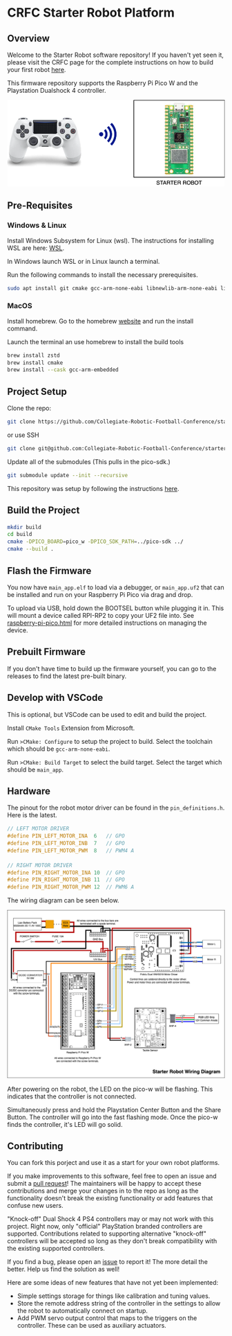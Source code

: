 # CRFC Starter Robot Platform

## Overview

Welcome to the Starter Robot software repository!  If you haven't yet seen it, please visit the CRFC page for the complete instructions on how to build your first robot [here](https://collegeroboticfootball.org/build/).

This firmware repository supports the Raspberry Pi Pico W and the Playstation Dualshock 4 controller.

![setup](documents/images/setup.png)

## Pre-Requisites

### Windows & Linux

Install Windows Subsystem for Linux (wsl). The instructions for installing WSL are here: [WSL](https://learn.microsoft.com/en-us/windows/wsl/install).

In Windows launch WSL or in Linux launch a terminal.  

Run the following commands to install the necessary prerequisites.

```bash
sudo apt install git cmake gcc-arm-none-eabi libnewlib-arm-none-eabi libstdc++-arm-none-eabi-newlib
```

### MacOS

Install homebrew.  Go to the homebrew [website](https://brew.sh/) and run the install command.

Launch the terminal an use homebrew to install the build tools

```bash
brew install zstd
brew install cmake
brew install --cask gcc-arm-embedded
```

## Project Setup

Clone the repo:

```bash
git clone https://github.com/Collegiate-Robotic-Football-Conference/starter-robot-firmware.git
```

or use SSH

```bash
git clone git@github.com:Collegiate-Robotic-Football-Conference/starter-robot-firmware.git
```

Update all of the submodules (This pulls in the pico-sdk.)

```bash
git submodule update --init --recursive
```

This repository was setup by following the instructions [here](https://www.raspberrypi.com/documentation/microcontrollers/c_sdk.html#quick-start-your-own-project).

## Build the Project

```bash
mkdir build
cd build
cmake -DPICO_BOARD=pico_w -DPICO_SDK_PATH=../pico-sdk ../
cmake --build .
```

## Flash the Firmware

You now have `main_app.elf` to load via a debugger, or `main_app.uf2` that can be installed and run on your Raspberry Pi Pico via drag and drop.

To upload via USB, hold down the BOOTSEL button while plugging it in. This will mount a device called RPI-RP2 to copy your UF2 file into. See
[raspberry-pi-pico.html](https://www.raspberrypi.com/documentation/microcontrollers/raspberry-pi-pico.html) for more detailed instructions on managing the device.

## Prebuilt Firmware

If you don't have time to build up the firmware yourself, you can go to the releases to find the latest pre-built binary.

## Develop with VSCode

This is optional, but VSCode can be used to edit and build the project.

Install `CMake Tools` Extension from Microsoft.

Run `>CMake: Configure` to setup the project to build.
Select the toolchain which should be `gcc-arm-none-eabi`.  

Run `>CMake: Build Target` to select the build target.
Select the target which should be `main_app`.

## Hardware

The pinout for the robot motor driver can be found in the `pin_definitions.h`. Here is the latest.

```c
// LEFT MOTOR DRIVER
#define PIN_LEFT_MOTOR_INA  6   // GPO
#define PIN_LEFT_MOTOR_INB  7   // GPO
#define PIN_LEFT_MOTOR_PWM  8   // PWM4 A 

// RIGHT MOTOR DRIVER
#define PIN_RIGHT_MOTOR_INA 10  // GPO
#define PIN_RIGHT_MOTOR_INB 11  // GPO
#define PIN_RIGHT_MOTOR_PWM 12  // PWM6 A 
```

The wiring diagram can be seen below.

![wiring](documents/images/wiring.png)

After powering on the robot, the LED on the pico-w will be flashing.  This indicates that the controller is not connected.

Simultaneously press and hold the Playstation Center Button and the Share Button.  The controller will go into the fast flashing mode.  Once the pico-w finds the controller, it's LED will go solid.

## Contributing

You can fork this porject and use it as a start for your own robot platforms.

If you make improvements to this software, feel free to open an issue and submit a [pull request](https://github.com/Collegiate-Robotic-Football-Conference/starter-robot-firmware/pulls)!  The maintainers will be happy to accept these contributions and merge your changes in to the repo as long as the functionality doesn't break the existing functionality or add features that confuse new users.

"Knock-off" Dual Shock 4 PS4 controllers may or may not work with this project.  Right now, only "official" PlayStation branded controllers are supported.  Contributions related to supporting alternative "knock-off" controllers will be accepted so long as they don't break compatibility with the existing supported controllers.

If you find a bug, please open an [issue](https://github.com/Collegiate-Robotic-Football-Conference/starter-robot-firmware/issues) to report it! The more detail the better. Help us find the solution as well!

Here are some ideas of new features that have not yet been implemented:

- Simple settings storage for things like calibration and tuning values.
- Store the remote address string of the controller in the settings to allow the robot to automatically connect on startup.
- Add PWM servo output control that maps to the triggers on the controller.  These can be used as auxiliary actuators.
